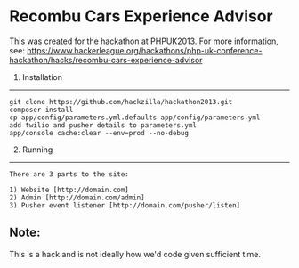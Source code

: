 Recombu Cars Experience Advisor
===============================

This was created for the hackathon at PHPUK2013.
For more information, see: https://www.hackerleague.org/hackathons/php-uk-conference-hackathon/hacks/recombu-cars-experience-advisor

1) Installation
---------------

    git clone https://github.com/hackzilla/hackathon2013.git
    composer install
    cp app/config/parameters.yml.defaults app/config/parameters.yml
    add twilio and pusher details to parameters.yml
    app/console cache:clear --env=prod --no-debug


2) Running
----------

    There are 3 parts to the site:

    1) Website [http://domain.com]
    2) Admin [http://domain.com/admin]
    3) Pusher event listener [http://domain.com/pusher/listen]


Note:
-----

This is a hack and is not ideally how we'd code given sufficient time.
